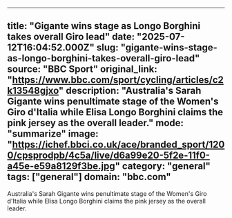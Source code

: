 ---
   title: "Gigante wins stage as Longo Borghini takes overall Giro lead"
   date: "2025-07-12T16:04:52.000Z"
   slug: "gigante-wins-stage-as-longo-borghini-takes-overall-giro-lead"
   source: "BBC Sport"
   original_link: "https://www.bbc.com/sport/cycling/articles/c2k13548gjxo"
   description: "Australia's Sarah Gigante wins penultimate stage of the Women's Giro d'Italia while Elisa Longo Borghini claims the pink jersey as the overall leader."
   mode: "summarize"
   image: "https://ichef.bbci.co.uk/ace/branded_sport/1200/cpsprodpb/4c5a/live/d6a99e20-5f2e-11f0-a45e-e59a8129f3be.jpg"
   category: "general"
   tags: ["general"]
   domain: "bbc.com"
  ---
  Australia's Sarah Gigante wins penultimate stage of the Women's Giro d'Italia while Elisa Longo Borghini claims the pink jersey as the overall leader.